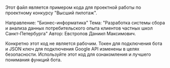 Этот файл является примером кода для проектной работы по проектному конкурсу "Высший пилотаж".

Направление: "Бизнес-информатика"
Тема: "Разработка системы сбора и анализа данных потребительского опыта клиентов частных школ Санкт-Петербурга"
Автор: Евстропов Даниил Максимович.

Конкретно этот код не является рабочим. Токен для подключения бота и JSON ключ для подключения Google API изменены в целях безопасности. Используйте этот код для ознакомления и лучшего понимания функций бота.
